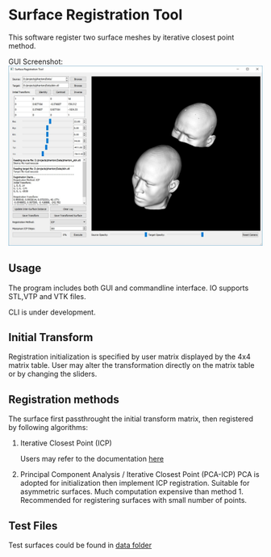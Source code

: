 # Surface Registration Tool

This software register two surface meshes by iterative closest point method.

GUI Screenshot: 
![GUI Screenshot](./GUI.jpg "GUI Screenshot")

## Usage
The program includes both GUI and commandline interface. IO supports STL,VTP and VTK files.

CLI is under development.

## Initial Transform
Registration initialization is specified by user matrix displayed by the 4x4 matrix table.
User may alter the transformation directly on the matrix table or by changing the sliders.

## Registration methods
The surface first passthrought the initial transform matrix, then registered by following algorithms:

1. Iterative Closest Point (ICP)

	Users may refer to the documentation [here](https://www.vtk.org/doc/nightly/html/classvtkIterativeClosestPointTransform.html)

2. Principal Component Analysis / Iterative Closest Point (PCA-ICP)
	PCA is adopted for initialization then implement ICP registration. Suitable for asymmetric surfaces. Much computation expensive than method 1. Recommended for registering surfaces with small number of points.

## Test Files
Test surfaces could be found in [data folder](./data)